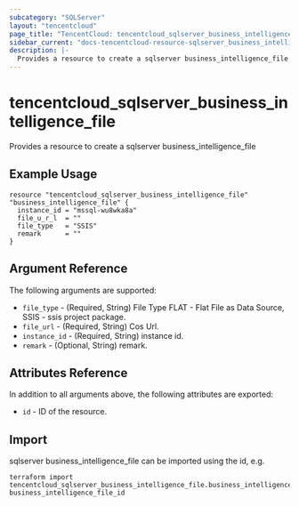 ```yaml
---
subcategory: "SQLServer"
layout: "tencentcloud"
page_title: "TencentCloud: tencentcloud_sqlserver_business_intelligence_file"
sidebar_current: "docs-tencentcloud-resource-sqlserver_business_intelligence_file"
description: |-
  Provides a resource to create a sqlserver business_intelligence_file
---
```


# tencentcloud_sqlserver_business_intelligence_file

Provides a resource to create a sqlserver business_intelligence_file

## Example Usage

```hcl
resource "tencentcloud_sqlserver_business_intelligence_file" "business_intelligence_file" {
  instance_id = "mssql-wu8wka8a"
  file_u_r_l  = ""
  file_type   = "SSIS"
  remark      = ""
}
```

## Argument Reference

The following arguments are supported:

* `file_type` - (Required, String) File Type FLAT - Flat File as Data Source, SSIS - ssis project package.
* `file_url` - (Required, String) Cos Url.
* `instance_id` - (Required, String) instance id.
* `remark` - (Optional, String) remark.

## Attributes Reference

In addition to all arguments above, the following attributes are exported:

* `id` - ID of the resource.



## Import

sqlserver business_intelligence_file can be imported using the id, e.g.

```
terraform import tencentcloud_sqlserver_business_intelligence_file.business_intelligence_file business_intelligence_file_id
```

